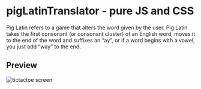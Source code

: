 # pigLatinTranslator - pure JS and CSS

Pig Latin refers to a game that alters the word given by the user.
Pig Latin takes the first consonant (or consonant cluster) of an English word, moves it to the end of the word and suffixes an “ay”, 
or if a word begins with a vowel, you just add “way” to the end.

## Preview

![tictactoe screen](https://user-images.githubusercontent.com/68619107/160295732-50af9d3e-9b9f-47b8-8121-fca6e418bdd1.png)


